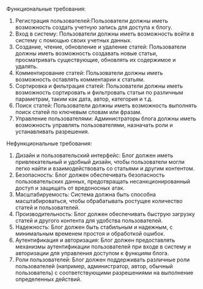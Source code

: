 Функциональные требования:

1. Регистрация пользователей:Пользователи должны иметь возможность создать учетную запись для доступа к блогу.
2. Вход в систему: Пользователи должны иметь возможность войти в систему с помощью своих учетных данных.
3. Создание, чтение, обновление и удаление статей: Пользователи должны иметь возможность создавать новые статьи, просматривать существующие, обновлять их содержимое и удалять.
4. Комментирование статей: Пользователи должны иметь возможность оставлять комментарии к статьям.
5. Сортировка и фильтрация статей: Пользователи должны иметь возможность сортировать и фильтровать статьи по различным параметрам, таким как дата, автор, категория и т.д.
6. Поиск статей: Пользователи должны иметь возможность выполнять поиск статей по ключевым словам или фразам.
7. Управление пользователями: Администраторы блога должны иметь возможность управлять пользователями, назначать роли и устанавливать разрешения.

Нефункциональные требования:

1. Дизайн и пользовательский интерфейс: Блог должен иметь привлекательный и удобный дизайн, чтобы пользователи могли легко найти и взаимодействовать со статьями и другим контентом.
2. Безопасность: Блог должен обеспечивать безопасность пользовательских данных, предотвращать несанкционированный доступ и защищать от вредоносных атак.
3. Масштабируемость: Система должна быть способна масштабироваться, чтобы обрабатывать ростущее количество статей и пользователей.
4. Производительность: Блог должен обеспечивать быструю загрузку статей и другого контента для удобства пользователей.
5. Надежность: Блог должен быть стабильным и надежным, с минимальным временем простоя и обработкой ошибок.
6. Аутентификация и авторизация: Блог должен предоставлять механизмы аутентификации пользователей при входе в систему и авторизации для управления доступом к функциям блога.
7. Роли пользователей: Блог должен поддерживать различные роли пользователей (например, администратор, автор, обычный пользователь) с соответствующими разрешениями на выполнение определенных действий.
